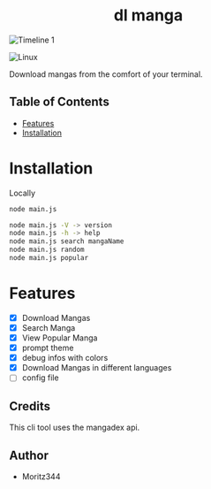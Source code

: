 <h1 align="center">dl manga</h1>

![Timeline 1](https://github.com/user-attachments/assets/65816e98-0334-4cb9-9770-67e71645cfca)

![Linux](https://img.shields.io/badge/Linux-FCC624?style=for-the-badge&logo=linux&logoColor=black)



Download mangas from the comfort of your terminal.

## Table of Contents

- [Features](#features)
- [Installation](#installation)

# Installation
Locally
```bash
node main.js
```

```bash
node main.js -V -> version
node main.js -h -> help
node main.js search mangaName
node main.js random
node main.js popular
```

# Features
- [x] Download Mangas
- [x] Search Manga
- [x] View Popular Manga  
- [x] prompt theme
- [x] debug infos with colors
- [x] Download Mangas in different languages
- [ ] config file

## Credits
This cli tool uses the mangadex api.

## Author
- Moritz344
